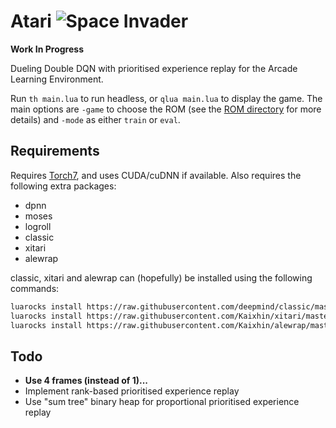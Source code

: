 # Atari ![Space Invader](http://www.rw-designer.com/cursor-view/74522.png)

**Work In Progress**

Dueling Double DQN with prioritised experience replay for the Arcade Learning Environment.

Run `th main.lua` to run headless, or `qlua main.lua` to display the game. The main options are `-game` to choose the ROM (see the [ROM directory](roms/README.md) for more details) and `-mode` as either `train` or `eval`.

## Requirements

Requires [Torch7](http://torch.ch/), and uses CUDA/cuDNN if available. Also requires the following extra packages:

- dpnn
- moses
- logroll
- classic
- xitari
- alewrap

classic, xitari and alewrap can (hopefully) be installed using the following commands:

```sh
luarocks install https://raw.githubusercontent.com/deepmind/classic/master/rocks/classic-scm-1.rockspec
luarocks install https://raw.githubusercontent.com/Kaixhin/xitari/master/xitari-0-0.rockspec
luarocks install https://raw.githubusercontent.com/Kaixhin/alewrap/master/alewrap-0-0.rockspec
```

## Todo

- **Use 4 frames (instead of 1)...**
- Implement rank-based prioritised experience replay
- Use "sum tree" binary heap for proportional prioritised experience replay
